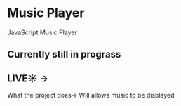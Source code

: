 # Music Player

JavaScript Music Player

## Currently still in prograss

## LIVE☀️ ->

What the project does-> Will allows music to be displayed
